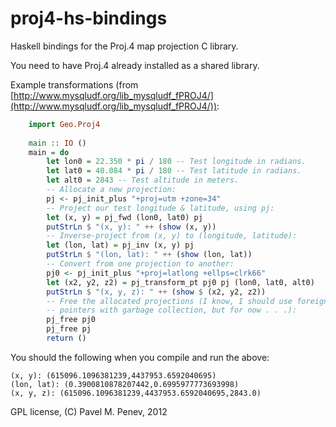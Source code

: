 proj4-hs-bindings
=================

Haskell bindings for the Proj.4 map projection C library.

You need to have Proj.4 already installed as a shared library.

Example transformations (from
[http://www.mysqludf.org/lib_mysqludf_fPROJ4/](http://www.mysqludf.org/lib_mysqludf_fPROJ4/)):

```haskell
	import Geo.Proj4
	
	main :: IO ()
	main = do
		let lon0 = 22.350 * pi / 180 -- Test longitude in radians.
		let lat0 = 40.084 * pi / 180 -- Test latitude in radians.
		let alt0 = 2843 -- Test altitude in meters.
		-- Allocate a new projection:
		pj <- pj_init_plus "+proj=utm +zone=34"
		-- Project our test longitude & latitude, using pj:
		let (x, y) = pj_fwd (lon0, lat0) pj
		putStrLn $ "(x, y): " ++ (show (x, y))
		-- Inverse-project from (x, y) to (longitude, latitude):
		let (lon, lat) = pj_inv (x, y) pj
		putStrLn $ "(lon, lat): " ++ (show (lon, lat))
		-- Convert from one projection to another:
		pj0 <- pj_init_plus "+proj=latlong +ellps=clrk66"
		let (x2, y2, z2) = pj_transform_pt pj0 pj (lon0, lat0, alt0)
		putStrLn $ "(x, y, z): " ++ (show $ (x2, y2, z2))
		-- Free the allocated projections (I know, I should use foreign
		-- pointers with garbage collection, but for now . . .):
		pj_free pj0
		pj_free pj
		return ()
```

You should the following when you compile and run the above:

	(x, y): (615096.1096381239,4437953.6592040695)
	(lon, lat): (0.3900810878207442,0.6995977773693998)
	(x, y, z): (615096.1096381239,4437953.6592040695,2843.0)


GPL license,
(C) Pavel M. Penev, 2012
